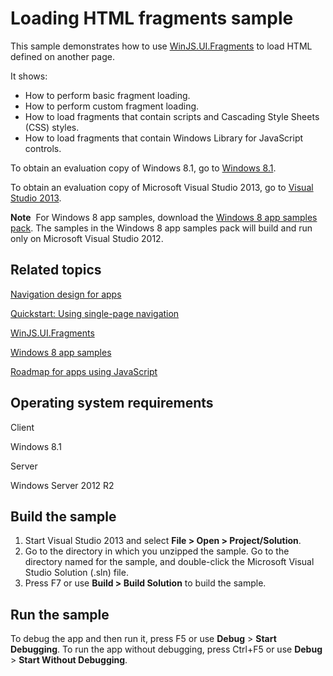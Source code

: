 Loading HTML fragments sample
=============================

This sample demonstrates how to use [WinJS.UI.Fragments](http://msdn.microsoft.com/library/windows/apps/br229781) to load HTML defined on another page.

It shows:

-   How to perform basic fragment loading.
-   How to perform custom fragment loading.
-   How to load fragments that contain scripts and Cascading Style Sheets (CSS) styles.
-   How to load fragments that contain Windows Library for JavaScript controls.

To obtain an evaluation copy of Windows 8.1, go to [Windows 8.1](http://go.microsoft.com/fwlink/p/?linkid=301696).

To obtain an evaluation copy of Microsoft Visual Studio 2013, go to [Visual Studio 2013](http://go.microsoft.com/fwlink/p/?linkid=301697).

**Note**  For Windows 8 app samples, download the [Windows 8 app samples pack](http://go.microsoft.com/fwlink/p/?LinkId=301698). The samples in the Windows 8 app samples pack will build and run only on Microsoft Visual Studio 2012.

Related topics
--------------

[Navigation design for apps](http://msdn.microsoft.com/library/windows/apps/hh761500)

[Quickstart: Using single-page navigation](http://msdn.microsoft.com/library/windows/apps/hh452768)

[WinJS.UI.Fragments](http://msdn.microsoft.com/library/windows/apps/br229781)

[Windows 8 app samples](http://go.microsoft.com/fwlink/p/?LinkID=227694)

[Roadmap for apps using JavaScript](http://msdn.microsoft.com/library/windows/apps/hh465037)

Operating system requirements
-----------------------------

Client

Windows 8.1

Server

Windows Server 2012 R2

Build the sample
----------------

1.  Start Visual Studio 2013 and select **File \> Open \> Project/Solution**.
2.  Go to the directory in which you unzipped the sample. Go to the directory named for the sample, and double-click the Microsoft Visual Studio Solution (.sln) file.
3.  Press F7 or use **Build \> Build Solution** to build the sample.

Run the sample
--------------

To debug the app and then run it, press F5 or use **Debug** \> **Start Debugging**. To run the app without debugging, press Ctrl+F5 or use **Debug** \> **Start Without Debugging**.

